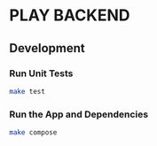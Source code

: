 # PLAY BACKEND

## Development

### Run Unit Tests
```bash
make test
```

### Run the App and Dependencies
```bash
make compose
```


